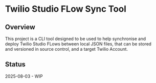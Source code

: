 # Twilio Studio FLow Sync Tool

## Overview

This project is a CLI tool designed to be used to help synchronise and deploy Twilio Studio FLows between local JSON files, that can be stored and versioned in source control, and a target Twilio Account.


## Status 

2025-08-03 - WIP